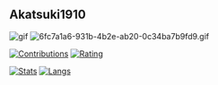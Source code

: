 ## Akatsuki1910

![gif](https://github-gif.aktk1910.com/)
![6fc7a1a6-931b-4b2e-ab20-0c34ba7b9fd9.gif](https://user-images.githubusercontent.com/35941346/221409088-2eacb6fc-a6b3-4db8-adc5-1d4f808459f9.gif)

[![Contributions](https://badgen.org/img/qiita/akatsuki1910/contributions?style=flat)](https://qiita.com/akatsuki1910)
[![Rating](https://badgen.org/img/atcoder/akatsuki1910/rating/algorithm?style=flat)](https://atcoder.jp/users/akatsuki1910?contestType=algo)

[![Stats](https://github-readme-stats.vercel.app/api?username=Akatsuki1910&count_private=true&show_icons=true)](https://github.com/Akatsuki1910)
[![Langs](https://github-readme-stats.vercel.app/api/top-langs/?username=Akatsuki1910&layout=compact)](https://github.com/Akatsuki1910)

